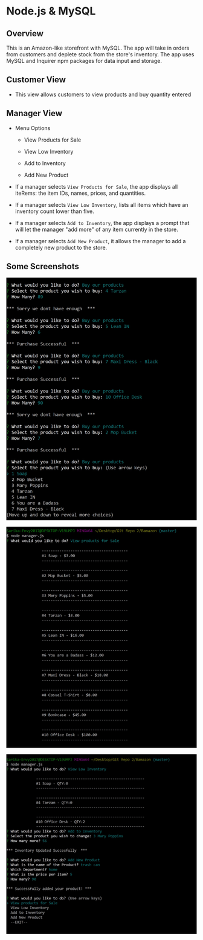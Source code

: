 # Node.js & MySQL

## Overview

This is an Amazon-like storefront with MySQL. The app will take in orders from customers and deplete stock from the store's inventory. The app uses MySQL and Inquirer npm packages  for data input and storage.
 
## Customer View
  
* This view allows customers to view products and buy quantity entered

## Manager View

  * Menu Options

    * View Products for Sale
    
    * View Low Inventory
    
    * Add to Inventory
    
    * Add New Product

  * If a manager selects `View Products for Sale`, the app displays all iteRems: the item IDs, names, prices, and quantities.

  * If a manager selects `View Low Inventory`, lists all items which have an inventory count lower than five.

  * If a manager selects `Add to Inventory`, the app displays a prompt that will let the manager "add more" of any item currently in the store.

  * If a manager selects `Add New Product`, it allows the manager to add a completely new product to the store.

## Some Screenshots

![customer-view](screenshots/customer_view.jpg)

![manager-view](screenshots/manager1.jpg)

![manager-view](screenshots/manager2.jpg)



